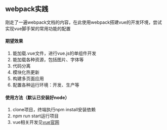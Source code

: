 ## webpack实践
刚走了一遍webpack文档的内容，在此使用webpack搭建vue的开发环境，尝试实现vue脚手架的常用功能的配置

#### 期望效果

1. 能加载.vue文件，进行vue.js的单组件开发
2. 能加载各种资源，包括图片、字体等
3. 代码分离
4. 模块化热更新
5. 构建多页面应用
6. 配置各种运行环境：开发、生产等

#### 使用方法（默认已安装好node）
1. clone项目，终端执行npm install安装依赖
2. npm run start运行项目
3. vue相关开发见[vue官网](https://cn.vuejs.org/v2/guide/index.html)